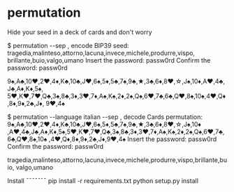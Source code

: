 permutation
===========
Hide your seed in a deck of cards and don't worry

$ permutation --sep , encode
BIP39 seed: tragedia,malinteso,attorno,lacuna,invece,michele,produrre,vispo,
            brillante,buio,valgo,umano
Insert the password: passw0rd
Confirm the password: passw0rd

9♠,A♣,10♥,2♥,4♦,K♣,10♣,J♥,6♠,5♦,5♣,7♠,9♣,★,3♣,6♦,8♥,☆,J♠,10♦,A♥,4♣,J♣,A♦,K♦,5♠,
5♥,K♥,7♥,Q♣,3♠,8♣,3♦,3♥,7♦,A♠,K♠,2♦,2♠,Q♠,6♥,7♣,6♣,Q♥,8♠,10♠,4♥,Q♦,8♦,9♦,2♣,J♦,
9♥,4♠

$ permutation --language italian --sep , decode
Cards permutation: 9♠,A♣,10♥,2♥,4♦,K♣,10♣,J♥,6♠,5♦,5♣,7♠,9♣,★,3♣,6♦,8♥,☆,J♠,10♦
,A♥,4♣,J♣,A♦,K♦,5♠,5♥,K♥,7♥,Q♣,3♠,8♣,3♦,3♥,7♦,A♠,K♠,2♦,2♠,Q♠,6♥,7♣,6♣,Q♥,8♠,10♠
,4♥,Q♦,8♦,9♦,2♣,J♦,9♥,4♠
Insert the password: passw0rd
Confirm the password: passw0rd

tragedia,malinteso,attorno,lacuna,invece,michele,produrre,vispo,brillante,buio,
valgo,umano


Install
¯¯¯¯¯¯¯
pip install -r requirements.txt
python setup.py install
